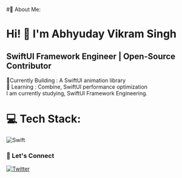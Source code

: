 #💫 About Me:
# Hi! 👋 I'm Abhyuday Vikram Singh
## SwiftUI Framework Engineer | Open-Source Contributor

🔭Currently Building : A SwiftUI animation library <br>🌱 Learning : Combine, SwiftUI performance optimization  <br>I am currently studying, SwiftUI Framework Engineering.


# 💻 Tech Stack:
![Swift](https://img.shields.io/badge/swift-F54A2A?style=for-the-badge&logo=swift&logoColor=white)

### 🔗 Let's Connect  
[![Twitter](https://img.shields.io/badge/Twitter-1DA1F2?style=for-the-badge&logo=twitter&logoColor=white)](https://x.com/abhyudaySdev) 
